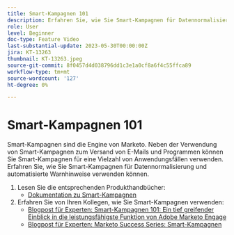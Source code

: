 ```yaml
---
title: Smart-Kampagnen 101
description: Erfahren Sie, wie Sie Smart-Kampagnen für Datennormalisierung und automatisierte Warnhinweise verwenden können.
role: User
level: Beginner
doc-type: Feature Video
last-substantial-update: 2023-05-30T00:00:00Z
jira: KT-13263
thumbnail: KT-13263.jpeg
source-git-commit: 8f0457d4d038796dd1c3e1a0cf8a6f4c55ffca89
workflow-type: tm+mt
source-wordcount: '127'
ht-degree: 0%

---
```



# Smart-Kampagnen 101

Smart-Kampagnen sind die Engine von Marketo. Neben der Verwendung von Smart-Kampagnen zum Versand von E-Mails und Programmen können Sie Smart-Kampagnen für eine Vielzahl von Anwendungsfällen verwenden. Erfahren Sie, wie Sie Smart-Kampagnen für Datennormalisierung und automatisierte Warnhinweise verwenden können.

1. Lesen Sie die entsprechenden Produkthandbücher:
   * [Dokumentation zu Smart-Kampagnen](https://experienceleague.adobe.com/docs/marketo/using/product-docs/core-marketo-concepts/smart-campaigns/understanding-smart-campaigns.html)
2. Erfahren Sie von Ihren Kollegen, wie Sie Smart-Kampagnen verwenden:
   * [Blogpost für Experten: Smart-Kampagnen 101: Ein tief greifender Einblick in die leistungsfähigste Funktion von Adobe Marketo Engage](https://nation.marketo.com/t5/product-blogs/smart-campaigns-101-a-deep-dive-into-adobe-marketo-engage-s-most/ba-p/313385#M1838)
   * [Blogpost für Experten: Marketo Success Series: Smart-Kampagnen](https://nation.marketo.com/t5/product-blogs/marketo-success-series-smart-campaigns/ba-p/306961)
